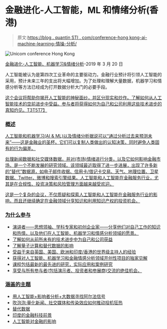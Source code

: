 # 金融进化-人工智能，ML 和情绪分析(香港)

> 原文:[https://blog . quantin STI . com/conference-hong kong-ai-machine-learning-情操-分析/](https://blog.quantinsti.com/conference-hongkong-ai-machine-learning-sentiment-analysis/)

![Unicom conference Hong Kong](../Images/ee8a35a2395d71925f480111b3cb253e.png)

[金融进化-人工智能、机器学习&情绪分析](http://conference.unicom.co.uk/sentiment-analysis/2019/hongkong/)-2019 年 3 月 20 日

人工智能被认为是第四次工业革命的主要驱动力。金融行业预计将引领人工智能的采用，预计未来三年的支出将大幅增加。为了处理和理解大量数据，机器学习和情感分析等方法已经成为打开数据分析大门的必要手段。

 <u>这个会议将帮助你揭开人工智能的神秘面纱，并区分现实和炒作。了解如何从人工智能技术的空前进步中受益。参与者将获得如何为自己和公司利用这些技术进步的真知灼见。T3T5T7】

### **概述**

人工智能和机器学习(AI & ML)以及情绪分析据说可以“通过分析过去来预测未来”——这是金融业的圣杯。它们可以复制人类做出的认知决策，同时避免人类固有的行为偏差。

处理新闻数据和社交媒体数据，并对(市场)情绪进行分类，以及它如何影响金融市场，是一个不断发展的研究领域。该领域最近取得了进一步进展，出现了许多新的“替代”数据源，如电子邮件收据、信用卡/借记卡交易、天气、地理位置、卫星数据、Twitter、微博和搜索引擎结果。人工智能和人工智能在金融服务行业，尤其是在合规性、投资决策和风险管理方面越来越受欢迎。

这是一个复杂的会议，不仅质疑和探索人工智能和人工智能在金融服务行业的影响，而且还继续确定在金融领域分享知识和利用知识产权的投资机会。

### **为什么参与**

*   演讲者——思想领袖、学科专家和初创企业家——分享他们对自己工作的知识和热情，以及他们在人工智能、机器学习和情感分析领域的愿景。
*   了解如何从前所未有的技术进步中为自己和公司获益
*   了解量子计算和替代数据的影响
*   受益于来自英国、美国、欧洲和印度/香港的世界级主持人的经验
*   获得对人工智能、机器学习和金融情感分析领域开创性项目的独家见解
*   课程包括最新的最先进的研究，实际应用和案例研究
*   享受与所有参与者(包括演示者、投资者和参展商)交流的绝佳机会。

### **涵盖的主题**

*   用人工智能+影响者分析+大数据寻找阿尔法信号
*   吹泡泡:量化新闻、社交媒体和传染效应如何推动投机狂热
*   替代数据
*   印度的金融科技前景
*   人工智能对金融的影响</u>